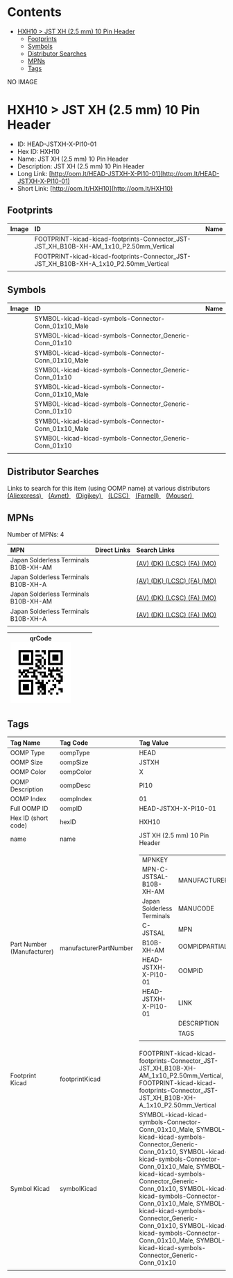 



Contents
========

* [HXH10 > JST XH (2.5 mm) 10 Pin Header](#hxh10--jst-xh-25-mm-10-pin-header)
	* [Footprints](#footprints)
	* [Symbols](#symbols)
	* [Distributor Searches](#distributor-searches)
	* [MPNs](#mpns)
	* [Tags](#tags)
  
NO IMAGE  
# HXH10 > JST XH (2.5 mm) 10 Pin Header

- ID: HEAD-JSTXH-X-PI10-01
- Hex ID: HXH10
- Name: JST XH (2.5 mm) 10 Pin Header
- Description: JST XH (2.5 mm) 10 Pin Header
- Long Link: [http://oom.lt/HEAD-JSTXH-X-PI10-01](http://oom.lt/HEAD-JSTXH-X-PI10-01)
- Short Link: [http://oom.lt/HXH10](http://oom.lt/HXH10)

## Footprints
  

|Image|ID|Name|
| :--- | :--- | :--- |
||FOOTPRINT-kicad-kicad-footprints-Connector_JST-JST_XH_B10B-XH-AM_1x10_P2.50mm_Vertical||
||FOOTPRINT-kicad-kicad-footprints-Connector_JST-JST_XH_B10B-XH-A_1x10_P2.50mm_Vertical||
||||

## Symbols
  

|Image|ID|Name|
| :--- | :--- | :--- |
|![]()|SYMBOL-kicad-kicad-symbols-Connector-Conn_01x10_Male||
|![]()|SYMBOL-kicad-kicad-symbols-Connector_Generic-Conn_01x10||
|![]()|SYMBOL-kicad-kicad-symbols-Connector-Conn_01x10_Male||
|![]()|SYMBOL-kicad-kicad-symbols-Connector_Generic-Conn_01x10||
|![]()|SYMBOL-kicad-kicad-symbols-Connector-Conn_01x10_Male||
|![]()|SYMBOL-kicad-kicad-symbols-Connector_Generic-Conn_01x10||
|![]()|SYMBOL-kicad-kicad-symbols-Connector-Conn_01x10_Male||
|![]()|SYMBOL-kicad-kicad-symbols-Connector_Generic-Conn_01x10||
||||

## Distributor Searches
  
Links to search for this item (using OOMP name) at various distributors  
[(Aliexpress) ](https://www.aliexpress.com/wholesale?SearchText=1117JST+XH+2.5+mm+10+Pin+Header)&nbsp;&nbsp;&nbsp;[(Avnet) ](https://www.avnet.com/shop/us/search/JST+XH+2.5+mm+10+Pin+Header)&nbsp;&nbsp;&nbsp;[(Digikey) ](https://www.digikey.co.uk/en/products/result?s=JST+XH+2.5+mm+10+Pin+Header)&nbsp;&nbsp;&nbsp;[(LCSC) ](https://www.lcsc.com/search?q=JST+XH+2.5+mm+10+Pin+Header)&nbsp;&nbsp;&nbsp;[(Farnell) ](https://uk.farnell.com/search?st=JST+XH+2.5+mm+10+Pin+Header)&nbsp;&nbsp;&nbsp;[(Mouser) ](https://www.mouser.com/c/?q=JST+XH+2.5+mm+10+Pin+Header)&nbsp;&nbsp;&nbsp;
## MPNs
  
Number of MPNs: 4  

|MPN|Direct Links|Search Links|
| :--- | :--- | :--- |
|Japan Solderless Terminals<br>B10B-XH-AM||[(AV) ](https://www.avnet.com/shop/us/search/B10B-XH-AM)[(DK) ](https://www.digikey.co.uk/products/en?keywords=B10B-XH-AM)[(LCSC) ](https://www.lcsc.com/search?q=B10B-XH-AM)[(FA) ](https://uk.farnell.com/search?st=B10B-XH-AM)[(MO) ](https://www.mouser.com/c/?q=B10B-XH-AM)|
|Japan Solderless Terminals<br>B10B-XH-A||[(AV) ](https://www.avnet.com/shop/us/search/B10B-XH-A)[(DK) ](https://www.digikey.co.uk/products/en?keywords=B10B-XH-A)[(LCSC) ](https://www.lcsc.com/search?q=B10B-XH-A)[(FA) ](https://uk.farnell.com/search?st=B10B-XH-A)[(MO) ](https://www.mouser.com/c/?q=B10B-XH-A)|
|Japan Solderless Terminals<br>B10B-XH-AM||[(AV) ](https://www.avnet.com/shop/us/search/B10B-XH-AM)[(DK) ](https://www.digikey.co.uk/products/en?keywords=B10B-XH-AM)[(LCSC) ](https://www.lcsc.com/search?q=B10B-XH-AM)[(FA) ](https://uk.farnell.com/search?st=B10B-XH-AM)[(MO) ](https://www.mouser.com/c/?q=B10B-XH-AM)|
|Japan Solderless Terminals<br>B10B-XH-A||[(AV) ](https://www.avnet.com/shop/us/search/B10B-XH-A)[(DK) ](https://www.digikey.co.uk/products/en?keywords=B10B-XH-A)[(LCSC) ](https://www.lcsc.com/search?q=B10B-XH-A)[(FA) ](https://uk.farnell.com/search?st=B10B-XH-A)[(MO) ](https://www.mouser.com/c/?q=B10B-XH-A)|
||||
  

|qrCode<br>[![](https://raw.githubusercontent.com/oomlout/oomlout_OOMP_parts_V2/main/HEAD/JSTXH/X/PI10/01/qrCode_140.png)](https://github.com/oomlout/oomlout_OOMP_parts_V2/tree/main/HEAD/JSTXH/X/PI10/01/qrCode.png)||||
| :---: | :---: | :---: | :---: |

## Tags
  

|Tag Name|Tag Code|Tag Value|
| :--- | :--- | :--- |
|OOMP Type|oompType|HEAD|
|OOMP Size|oompSize|JSTXH|
|OOMP Color|oompColor|X|
|OOMP Description|oompDesc|PI10|
|OOMP Index|oompIndex|01|
|Full OOMP ID|oompID|HEAD-JSTXH-X-PI10-01|
|Hex ID (short code)|hexID|HXH10|
|name|name|JST XH (2.5 mm) 10 Pin Header|
|Part Number (Manufacturer)|manufacturerPartNumber|<table><tr><td>MPNKEY</td></tr><tr><td> MPN-C-JSTSAL-B10B-XH-AM</td><td> MANUFACTURER</td></tr><tr><td> Japan Solderless Terminals</td><td> MANUCODE</td></tr><tr><td> C-JSTSAL</td><td> MPN</td></tr><tr><td> B10B-XH-AM</td><td> OOMPIDPARTIAL</td></tr><tr><td> HEAD-JSTXH-X-PI10-01</td><td> OOMPID</td></tr><tr><td> HEAD-JSTXH-X-PI10-01</td><td> LINK</td></tr><tr><td> </td><td> DESCRIPTION</td></tr><tr><td> </td><td> TAGS</td></tr><tr><td> </td></tr></table></td><td> <table><tr><td>MPNKEY</td></tr><tr><td> MPN-C-JSTSAL-B10B-XH-A</td><td> MANUFACTURER</td></tr><tr><td> Japan Solderless Terminals</td><td> MANUCODE</td></tr><tr><td> C-JSTSAL</td><td> MPN</td></tr><tr><td> B10B-XH-A</td><td> OOMPIDPARTIAL</td></tr><tr><td> HEAD-JSTXH-X-PI10-01</td><td> OOMPID</td></tr><tr><td> HEAD-JSTXH-X-PI10-01</td><td> LINK</td></tr><tr><td> </td><td> DESCRIPTION</td></tr><tr><td> </td><td> TAGS</td></tr><tr><td> </td></tr></table></td><td> <table><tr><td>MPNKEY</td></tr><tr><td> MPN-C-JSTSAL-B10B-XH-AM</td><td> MANUFACTURER</td></tr><tr><td> Japan Solderless Terminals</td><td> MANUCODE</td></tr><tr><td> C-JSTSAL</td><td> MPN</td></tr><tr><td> B10B-XH-AM</td><td> OOMPIDPARTIAL</td></tr><tr><td> HEAD-JSTXH-X-PI10-01</td><td> OOMPID</td></tr><tr><td> HEAD-JSTXH-X-PI10-01</td><td> LINK</td></tr><tr><td> </td><td> DESCRIPTION</td></tr><tr><td> </td><td> TAGS</td></tr><tr><td> </td></tr></table></td><td> <table><tr><td>MPNKEY</td></tr><tr><td> MPN-C-JSTSAL-B10B-XH-A</td><td> MANUFACTURER</td></tr><tr><td> Japan Solderless Terminals</td><td> MANUCODE</td></tr><tr><td> C-JSTSAL</td><td> MPN</td></tr><tr><td> B10B-XH-A</td><td> OOMPIDPARTIAL</td></tr><tr><td> HEAD-JSTXH-X-PI10-01</td><td> OOMPID</td></tr><tr><td> HEAD-JSTXH-X-PI10-01</td><td> LINK</td></tr><tr><td> </td><td> DESCRIPTION</td></tr><tr><td> </td><td> TAGS</td></tr><tr><td> </td></tr></table>|
|Footprint Kicad|footprintKicad|FOOTPRINT-kicad-kicad-footprints-Connector_JST-JST_XH_B10B-XH-AM_1x10_P2.50mm_Vertical, FOOTPRINT-kicad-kicad-footprints-Connector_JST-JST_XH_B10B-XH-A_1x10_P2.50mm_Vertical|
|Symbol Kicad|symbolKicad|SYMBOL-kicad-kicad-symbols-Connector-Conn_01x10_Male, SYMBOL-kicad-kicad-symbols-Connector_Generic-Conn_01x10, SYMBOL-kicad-kicad-symbols-Connector-Conn_01x10_Male, SYMBOL-kicad-kicad-symbols-Connector_Generic-Conn_01x10, SYMBOL-kicad-kicad-symbols-Connector-Conn_01x10_Male, SYMBOL-kicad-kicad-symbols-Connector_Generic-Conn_01x10, SYMBOL-kicad-kicad-symbols-Connector-Conn_01x10_Male, SYMBOL-kicad-kicad-symbols-Connector_Generic-Conn_01x10|
||||
